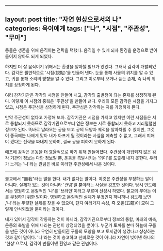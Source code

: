 
---
layout: post
title:  "자연 현상으로서의 나"
categories: 옥이에게
tags: ["나", "시점", "주관성", "무아"]
---

동물은 생존을 위해 움직이는 전략을 택했다. 움직일 수 있게 되자 환경을 운명으로 받아들이지 않아도 되게 되었다.

하지만 더 잘 움직이기 위해서는 환경을 알아챌 필요가 있었다. 그래서 감각이 개발되었다. 감각은 필연적으로 '시점(視點)'을 만들어 낸다. 눈을 통해 사물의 위치를 알 수 있고, 귀를 통해 소리의 방향을 알 수 있다. 그리고 이로부터 보거나 듣는 존재, 즉 나의 위치를 상정하게 된다.

여러 감각기관은 각각의 시점을 만들어 내고, 감각의 출발점이 되는 존재를 상정하게 된다. 이렇게 이 시점의 중복은 '주관성'을 만들어 낸다. 우리의 모든 감각은 시점을 가지고 있고, 시점은 주관성을 상정하게 된다. 주관성은 감각하는 자를 가정하게 된다.

만약 주관성이 없다고 가정해 보자. 감각기관은 시점을 가지고 있지만 이런 시점들은 서로 통합되지 못하므로 감각기관으로부터 얻은 정보는 서로 통합되지 못하고 지리멸렬한 정보가 된다. 똑바로 날라오는 공을 보고 공의 모양과 궤적을 알아차릴 수 있지만, 그것이 종국에는 나에게 맞아 내가 아프게 될 것이라는 사실을 예측할 수 없고, 그래서 피해야 겠다는 전략을 짜내지 못하며, 결국 공을 피하지 못하게 된다.

애초에 감각은 운동을 더 효율적으로 하기 위해 만들어졌다. 주관성이 개입되지 않은 감각 기관의 정보는 다만 정보일 뿐, 운동을 촉발시키는 '의미'를 도출해 내지 못한다. 우리가 느끼는 '나'라는 관념은 바로 이러한 주관성에서 나온 것이다.

***

불교에서 "無我"라는 말을 한다. 내가 없다는 말이다. 이것은 주관성을 부정하는 말이 아니다. 실체가 있는 것이 아니라 '관념'일 뿐이라는 사실을 강조한 것이다. 당시 인도에서는 영원하고 본질적인 '나'를 '브라만'이라고 부르며 신성시 하였다. 불교의 무아는 이를 부정하기 위한 말이다. 영원하고 본질적인 실체가 무엇인지 하나하나 검토해 보면 ,'나'라는 뚜렷한 실체를 찾을 수 없으며, 단지 여러가지 속성, 즉 오온(五蘊)이 모여 그렇게 인식되었을 뿐이라는 것이다.

내가 있어서 감각이 작동하는 것이 아니라, 감각기관으로부터 정보의 통합, 미래의 예측, 운동의 촉발을 위해 나라는 관념이 상정되었을 뿐이다. 누군가 토끼를 본따 하늘에 구름을 만든 것이 아니라 우연히 만들어진 구름의 모양을 보고 토끼같이 생겼다고 상상하는 것과 같이 말이다. '나'라는 것이 숭고하고 신비로운 것이 아니라 자연이 빚어낸 하나의 '현상'으로서, 감각이 만들어낸 환영과 같은 관념이다.
